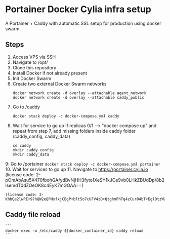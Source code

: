 # Portainer Docker Cylia infra setup
A Portainer + Caddy with automatic SSL setup for production using docker swarm.

## Steps
1. Access VPS via SSH
2. Navigate to /opt/
3. Clone this repository
4. Install Docker if not already present
5. Init Docker Swarm
6. Create two external Docker Swarm networks
    ```
    docker network create -d overlay --attachable agent_network
    docker network create -d overlay --attachable caddy_public
    ```
7. Go to /caddy
    ```
    docker stack deploy -c docker-compose.yml caddy
    ```
8. Wait for service to go up
    If replicas 0/1 --> "docker compose up" and repeat from step 7, add missing folders inside caddy folder (caddy_config, caddy_data)
    ```
    cd caddy
    mkdir caddy_config
    mkdir caddy_data
    ```

9: Go to /portainer
    ```
    docker stack deploy -c docker-compose.yml portainer
    ```
10. Wait for services to go up
11. Navigate to https://portainer.cylia.io 
    (license code: 2-pOmAbAsu5X470fbohGA/ydBvNjHH3fyto1XeSY1kJCe9vb0LHkZBUdDp/8b2lsemdT0dZOeOK8c4EyK7mGOAA==)

    (license code: 2-KhbQe2lwPE+97hQW2eQPHxfxjCBgP+blt5o7cUFV4zD+QtghmPhTq4zCur04bT+EglDtzWZMHRn7SYvi9ZVn)


## Caddy file reload
    ```
    docker exec -w /etc/caddy ${docker_container_id} caddy reload
    ```